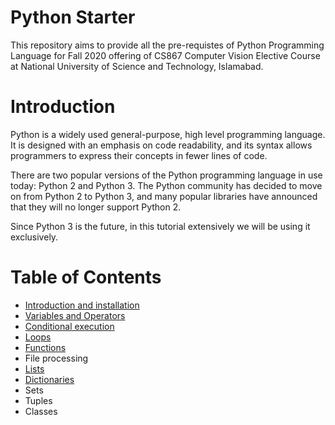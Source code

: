 # Python Starter
This repository aims to provide all the pre-requistes of Python Programming Language for Fall 2020 offering of CS867 Computer Vision Elective Course at National University of Science and Technology, Islamabad.

# Introduction
Python is a widely used general-purpose, high level programming language. It is designed with an emphasis on code readability, and its syntax allows programmers to express their concepts in fewer lines of code.

There are two popular versions of the Python programming language in use today: Python 2 and Python 3. The Python community has decided to move on from Python 2 to Python 3, and many popular libraries have announced that they will no longer support Python 2.

Since Python 3 is the future, in this tutorial extensively we will be using it exclusively.

# Table of Contents
- [Introduction and installation](../main/01%20-%20Introduction%20and%20Installation/)
- [Variables and Operators](../main/02%20-%20Variables%20and%20Operators/Variables%20and%20Operators.ipynb)
- [Conditional execution](../main/03%20-%20Conditional%20exection/Conditional%20executions.ipynb)
- [Loops](../main/04%20-%20Loops/Loops.ipynb)
- [Functions](../main/05%20-%20Functions/Functions.ipynb)
- File processing
- [Lists](../main/07%20-%20Lists/Lists.ipynb)
- [Dictionaries](../main/08%20-%20Dictionaries/Dictionaries.ipynb)
- Sets
- Tuples
- Classes
